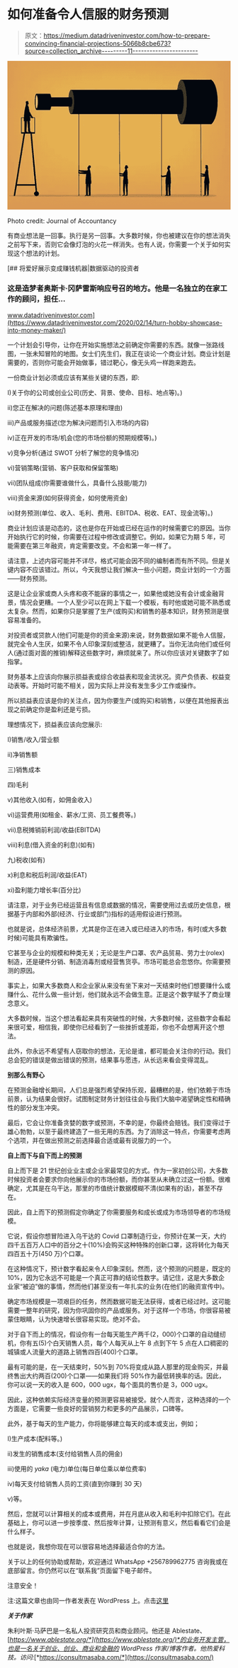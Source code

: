 # 如何准备令人信服的财务预测

> 原文：<https://medium.datadriveninvestor.com/how-to-prepare-convincing-financial-projections-5066b8cbe673?source=collection_archive---------11----------------------->

![](img/63d10270a98af9e572cad17c290e6f42.png)

Photo credit: Journal of Accountancy

有商业想法是一回事。执行是另一回事。大多数时候，你也被建议在你的想法消失之前写下来，否则它会像灯泡的火花一样消失。也有人说，你需要一个关于如何实现这个想法的计划。

[](https://www.datadriveninvestor.com/2020/02/14/turn-hobby-showcase-into-money-maker/) [## 将爱好展示变成赚钱机器|数据驱动的投资者

### 这是造梦者奥斯卡·冈萨雷斯响应号召的地方。他是一名独立的在家工作的顾问，担任…

www.datadriveninvestor.com](https://www.datadriveninvestor.com/2020/02/14/turn-hobby-showcase-into-money-maker/) 

一个计划会引导你，让你在开始实施想法之前确定你需要的东西。就像一张路线图，一张未知冒险的地图。女士们先生们，我正在谈论一个商业计划。商业计划是需要的，否则你可能会开始做事，错过靶心，像无头鸡一样跑来跑去。

一份商业计划必须或应该有某些关键的东西，即:

I)关于你的公司或创业公司(历史、背景、使命、目标、地点等)。)

ii)您正在解决的问题(陈述基本原理和理由)

iii)产品或服务描述(您为解决问题而引入市场的内容)

iv)正在开发的市场/机会(您的市场份额的预期规模等)。)

v)竞争分析(通过 SWOT 分析了解您的竞争情况)

vi)营销策略(营销、客户获取和保留策略)

vii)团队组成(你需要谁做什么，具备什么技能/能力)

viii)资金来源(如何获得资金，如何使用资金)

ix)财务预测(单位、收入、毛利、费用、EBITDA、税收、EAT、现金流等)。)

商业计划应该是动态的，这也是你在开始或已经在运作的时候需要它的原因。当你开始执行它的时候，你需要在过程中修改或调整它。例如，如果它为期 5 年，可能需要在第三年融资，肯定需要改变。不会和第一年一样了。

请注意，上述内容可能并不详尽，格式可能会因不同的编制者而有所不同。但是关键内容不应该错过。所以，今天我想让我们解决一些小问题，商业计划的一个方面——财务预测。

这是让企业家或商人头疼和夜不能寐的事情之一，如果他或她没有会计或金融背景，情况会更糟。一个人至少可以在网上下载一个模板，有时他或她可能不熟悉或太复杂。然而，如果你只是掌握了生产(或购买)和销售的基本知识，财务预测是很容易准备的。

对投资者或贷款人(他们可能是你的资金来源)来说，财务数据如果不能令人信服，就完全令人生厌，如果不令人印象深刻或整洁，就更糟了。当你无法向他们或任何人(通过面对面的推销)解释这些数字时，麻烦就来了。所以你应该对关键数字了如指掌。

财务基本上应该向你展示损益表或综合收益表和现金流状况。资产负债表、权益变动表等。开始时可能不相关，因为实际上并没有发生多少工作或操作。

所以损益表应该是你的关注点，因为你要生产(或购买)和销售，以便在其他报表出现之前确定你是盈利还是亏损。

理想情况下，损益表应该向您展示:

I)销售/收入/营业额

ii)净销售额

三)销售成本

四)毛利

v)其他收入(如有，如佣金收入)

vi)运营费用(如租金、薪水/工资、员工餐费等。)

vii)息税摊销前利润/收益(EBITDA)

viii)利息(借入资金的利息)(如有)

九)税收(如有)

x)利息和税后利润/收益(EAT)

xi)盈利能力增长率(百分比)

请注意，对于业务已经运营且有信息或数据的情况，需要使用过去或历史信息，根据基于内部和外部(经济、行业或部门)指标的适用假设进行预测。

也就是说，总体经济前景，尤其是你正在进入或已经进入的市场，有时(或大多数时候)可能具有欺骗性。

它甚至与企业的规模和种类无关；无论是生产口罩、农产品贸易、劳力士(rolex)制造，还是硬件分销、制造消毒剂或经营售货亭。市场可能总会忽悠你。你需要预测的原因。

事实上，如果大多数商人和企业家从来没有坐下来对一天结束时他们想要赚什么或赚什么、花什么做一些计划，他们就永远不会做生意。正是这个数字赋予了商业理念意义。

大多数时候，当这个想法看起来具有突破性的时候，大多数时候，这些数字会看起来很可爱，相信我，即使你已经看到了一些挫折或差距，你也不会想离开这个想法。

此外，你永远不希望有人窃取你的想法，无论是谁，都可能会关注你的行动。我们总会犯的错误是做出错误的预测，结果事与愿违，从长远来看会变得混乱。

**别那么有野心**

在预测金融增长期间，人们总是强烈希望保持乐观，最糟糕的是，他们依赖于市场前景，认为结果会很好。试图制定财务计划往往会与我们大脑中渴望确定性和精确性的部分发生冲突。

最后，它会让你准备贪婪的数字或预测，不幸的是，你最终会赔钱。我们变得过于雄心勃勃，以至于最终建造了一些无用的东西。为了消除这一特点，你需要考虑两个选项，并在做出预测之前选择最合适或最有说服力的一个。

**自上而下与自下而上的预测**

自上而下是 21 世纪创业业主或企业家最常见的方式。作为一家初创公司，大多数时候投资者会要求你向他展示你的市场份额，而你甚至从未确立过这一份额。很难确定，尤其是在乌干达，那里的市值统计数据模糊不清(如果有的话)，甚至不存在。

因此，自上而下的预测假定你确定了你需要服务和成长或成为市场领导者的市场规模。

它说，假设你想冒险进入乌干达的 Covid 口罩制造行业，你预计在某一天，大约四千五百万人口中的百分之十(10%)会购买这种特殊的创新口罩，这将转化为每天四百五十万(450 万)个口罩。

在这种情况下，预计数字看起来令人印象深刻。然而，这个预测的问题是，既定的 10%，因为它永远不可能是一个真正可靠的结论性数字。请记住，这是大多数企业家“被迫”做的事情，然而他们甚至没有一年扎实的业务(在他们的融资宣传中)。

确定市场规模是一项艰巨的任务，然而数据可能无法获得，或者已经过时。这可能需要一整年的研究，因为你巩固你的产品或服务。对于这样一个市场，你很容易被蒙住眼睛，认为快速增长很容易实现。绝对不会。

对于自下而上的情况，假设你有一台每天能生产两千(2，000)个口罩的自动缝纫机，你有五(5)个白天销售人员，每个人每天从上午 8 点到下午 5 点在人口稠密的城镇或人流量大的道路上销售四百(400)个口罩。

最有可能的是，在一天结束时，50%到 70%将变成从路人那里的现金购买，并最终售出大约两百(200)个口罩——如果我们将 50%作为最低转换率的话。因此，你可以说一天的收入是 600，000 ugx，每个面具的售价是 3，000 ugx。

因此，这种依赖实际经济变量的预测更容易被接受。就个人而言，这种选择的一个方面是，它需要一些良好的营销努力和更多的产品展示，口碑等。

此外，基于每天的生产能力，你将能够建立每天的成本或支出，例如；

I)生产成本(配料等。)

ii)发生的销售成本(支付给销售人员的佣金)

iii)使用的 *yaka* (电力)单位(每日单位乘以单位费率)

iv)每天支付给销售人员的工资(直到你赚到 30 天)

v)等。

然后，您就可以计算相关的成本或费用，并在月底从收入和毛利中扣除它们。在此基础上，你可以进一步按季度、然后按年计算，让预测有意义，然后看看它们会是什么样子。

也就是说，我想你现在可以很容易地选择最适合你的方法。

关于以上的任何协助或帮助，欢迎通过 WhatsApp +256789962775 咨询我或在底部留言。你仍然可以在“联系我”页面留下电子邮件。

注意安全！

注:这篇文章也由同一作者发表在 WordPress 上。点击[这里](https://consultmasaba.com/how-to-prepare-convincing-financial-projections/)

***关于作家***

朱利叶斯·马萨巴是一名私人投资研究员和商业顾问。他还是 Ablestate、[*https://www.ablestate.org/*](https://www.ablestate.org/)*的业务开发主管，也是一名关于创业、创业、商业和金融的 WordPress 作家/博客作者。他热爱科技。访问:*[*https://consultmasaba.com/*](https://consultmasaba.com/)